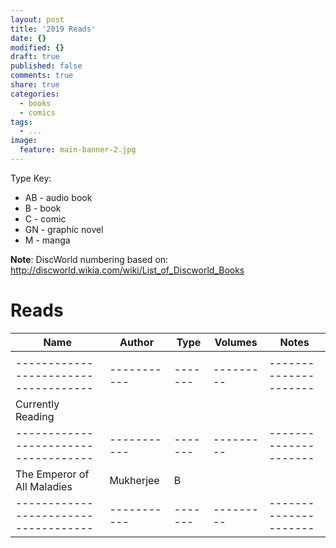 ```yaml
---
layout: post
title: '2019 Reads'
date: {}
modified: {}
draft: true
published: false
comments: true
share: true
categories:
  - books
  - comics
tags:
  - ...
image:
  feature: main-banner-2.jpg
---
```


Type Key:
* AB - audio book
* B - book
* C - comic
* GN - graphic novel
* M - manga

**Note**: DiscWorld numbering based on: http://discworld.wikia.com/wiki/List_of_Discworld_Books

# Reads

| Name                               | Author    | Type  | Volumes | Notes               |
|------------------------------------|-----------|-------|---------|---------------------|
|                                    |           |       |         |                     |
|------------------------------------|-----------|-------|---------|---------------------|
| Currently Reading                  |           |       |         |                     |
|------------------------------------|-----------|-------|---------|---------------------|
| The Emperor of All Maladies        | Mukherjee | B     |         |                     |
|------------------------------------|-----------|-------|---------|---------------------|
